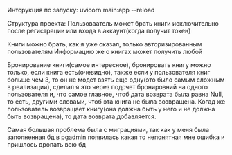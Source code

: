 Интсрукция по запуску:
uvicorn main:app --reload

Структура проекта:
Пользоваатель может брать книги исключительно после регистрации или входа в аккаунт(когда получит токен)

Книги можно брать, как я уже сказал, только авторизированным пользователям
Информацию же о книгах может получить любой

Бронирование книги(самое интересное), бронировать книгу можно только, если книга есть(очевидно),
также если у пользователя книг больше чем 3, то он не модет взять еще одну(это было самым сложным в реализации), сделал я это через подсчет бронировний на одного пользователя и, что самое главное, чтоб дата возврата была равна Null, то есть, другими словами, чтоб эта книга не была возвращена.
Когад же пользователь возвращает книгу(она должна быть у него и не должна быть возвращена), то дата возврата добавляется.

Самая большая проблема была с миграциями, так как у меня была заполненная бд в pgadmin появилась какая то непонятная мне ошибка и пришлось дропать всю бд
